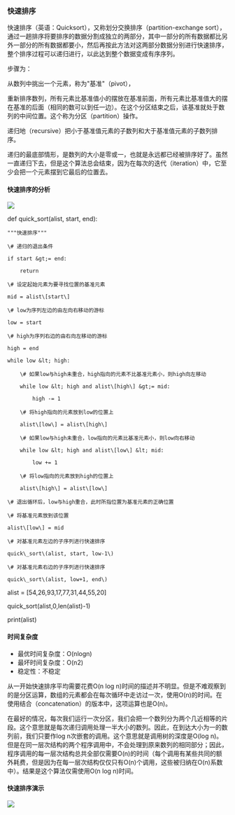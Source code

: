 ### 快速排序

快速排序（英语：Quicksort），又称划分交换排序（partition-exchange sort），通过一趟排序将要排序的数据分割成独立的两部分，其中一部分的所有数据都比另外一部分的所有数据都要小，然后再按此方法对这两部分数据分别进行快速排序，整个排序过程可以递归进行，以此达到整个数据变成有序序列。

步骤为：

从数列中挑出一个元素，称为"基准"（pivot），

重新排序数列，所有元素比基准值小的摆放在基准前面，所有元素比基准值大的摆在基准的后面（相同的数可以到任一边）。在这个分区结束之后，该基准就处于数列的中间位置。这个称为分区（partition）操作。

递归地（recursive）把小于基准值元素的子数列和大于基准值元素的子数列排序。

递归的最底部情形，是数列的大小是零或一，也就是永远都已经被排序好了。虽然一直递归下去，但是这个算法总会结束，因为在每次的迭代（iteration）中，它至少会把一个元素摆到它最后的位置去。

#### 快速排序的分析

#### ![](/assets/快速排序.jpg)

def quick\_sort\(alist, start, end\):

    """快速排序"""

    \# 递归的退出条件

    if start &gt;= end:

        return

    \# 设定起始元素为要寻找位置的基准元素

    mid = alist\[start\]

    \# low为序列左边的由左向右移动的游标

    low = start

    \# high为序列右边的由右向左移动的游标

    high = end

    while low &lt; high:

        \# 如果low与high未重合，high指向的元素不比基准元素小，则high向左移动

        while low &lt; high and alist\[high\] &gt;= mid:

            high -= 1

        \# 将high指向的元素放到low的位置上

        alist\[low\] = alist\[high\]

        \# 如果low与high未重合，low指向的元素比基准元素小，则low向右移动

        while low &lt; high and alist\[low\] &lt; mid:

            low += 1

        \# 将low指向的元素放到high的位置上

        alist\[high\] = alist\[low\]

    \# 退出循环后，low与high重合，此时所指位置为基准元素的正确位置

    \# 将基准元素放到该位置

    alist\[low\] = mid

    \# 对基准元素左边的子序列进行快速排序

    quick\_sort\(alist, start, low-1\)

    \# 对基准元素右边的子序列进行快速排序

    quick\_sort\(alist, low+1, end\)

alist = \[54,26,93,17,77,31,44,55,20\]

quick\_sort\(alist,0,len\(alist\)-1\)

print\(alist\)

#### 时间复杂度

* 最优时间复杂度：O\(nlogn\)
* 最坏时间复杂度：O\(n2\)
* 稳定性：不稳定

从一开始快速排序平均需要花费O\(n log n\)时间的描述并不明显。但是不难观察到的是分区运算，数组的元素都会在每次循环中走访过一次，使用O\(n\)的时间。在使用结合（concatenation）的版本中，这项运算也是O\(n\)。

在最好的情况，每次我们运行一次分区，我们会把一个数列分为两个几近相等的片段。这个意思就是每次递归调用处理一半大小的数列。因此，在到达大小为一的数列前，我们只要作log n次嵌套的调用。这个意思就是调用树的深度是O\(log n\)。但是在同一层次结构的两个程序调用中，不会处理到原来数列的相同部分；因此，程序调用的每一层次结构总共全部仅需要O\(n\)的时间（每个调用有某些共同的额外耗费，但是因为在每一层次结构仅仅只有O\(n\)个调用，这些被归纳在O\(n\)系数中）。结果是这个算法仅需使用O\(n log n\)时间。

#### 快速排序演示

![](/assets/quicksort.gif)



